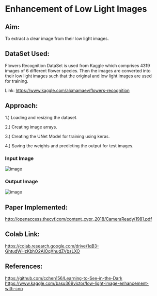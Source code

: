 # Enhancement of Low Light Images

## Aim:
To extract a clear image from their low light images.

## DataSet Used:
Flowers Recognition DataSet is used from Kaggle which comprises 4319 images of 6 different flower species. 
Then the images are converted into their low light images such that the original and low light images are used
for training.

Link: https://www.kaggle.com/alxmamaev/flowers-recognition

## Approach:

1.) Loading and resizing the dataset.

2.) Creating image arrays.

3.) Creating the UNet Model for training using keras.

4.) Saving the weights and predicting the output for test images.

### Input Image
![image](https://github.com/kritika12298/DeepPixel/blob/master/deeppixel/img_undark/inputs/low%20light%20images/pic1.png) 

### Output Image
![image](https://github.com/kritika12298/DeepPixel/blob/master/deeppixel/img_undark/outputs/pic1.png)

## Paper Implemented:
http://openaccess.thecvf.com/content_cvpr_2018/CameraReady/1981.pdf

## Colab Link:
https://colab.research.google.com/drive/1qB3-GhtudWHzKbhO2AIOqXhudZVbsLXO

## References:
https://github.com/cchen156/Learning-to-See-in-the-Dark
https://www.kaggle.com/basu369victor/low-light-image-enhancement-with-cnn
